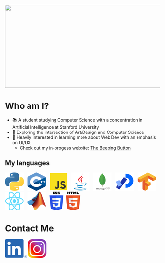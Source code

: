<img src="./intro.gif" width="1000" height="270">

# Who am I?
- :books: A student studying Computer Science with a concentration in Artificial Intelligence at Stanford University 
- :art: Exploring the intersection of Art/Design and Computer Science
- :mag_right: Heavily interested in learning more about Web Dev with an emphasis on UI/UX
  - Check out my in-progess website: <a href="">The Beeping Button</a>

## My languages
<a href="https://www.python.org"><img src="./images/python.jpeg" width="60" height="60"></a> &nbsp; <a href="https://www.cplusplus.com"><img src="./images/c++.png" width="60" height="60"></a>  &nbsp;
<a href="https://www.javascript.com"><img src="./images/javascript.png" width="60" height="60"></a> &nbsp;
<a href="https://docs.oracle.com/javase/7/docs/api/"><img src="./images/java.jpg" width="60" height="60"></a> &nbsp;
<a href="https://www.mongodb.com"><img src="./images/mongodb.png" width="60" height="60"></a> &nbsp;
<a href="https://processing.org"><img src="./images/processing.png" width="60" height="60"></a> &nbsp;
<a href="https://www.tensorflow.org"><img src="./images/tensorflow.png" width="60" height="60"></a> &nbsp;
<a href="https://reactnative.dev"><img src="./images/react.png" width="60" height="60"></a> &nbsp;
<a href="https://www.mathworks.com/products/matlab.html"><img src="./images/matlab.jpeg" width="60" height="60"></a> &nbsp;
<a href="https://en.wikipedia.org/wiki/HTML"><img src="./images/htmlcss.png" width="100" height="60"></a>

# Contact Me
<a href="https://linkedin.com/jack-michaels"><img src="./images/linkedin.png" width="70" height="60"></a>
<a href="https://instagram.com/jackfm23"><img src="./images/instagram.jpeg" width="60" height="60"></a>

